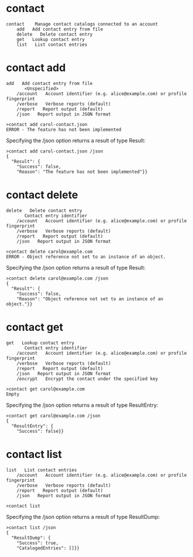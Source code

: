 

# contact

````
contact    Manage contact catalogs connected to an account
    add   Add contact entry from file
    delete   Delete contact entry
    get   Lookup contact entry
    list   List contact entries
````


# contact add

````
add   Add contact entry from file
       <Unspecified>
    /account   Account identifier (e.g. alice@example.com) or profile fingerprint
    /verbose   Verbose reports (default)
    /report   Report output (default)
    /json   Report output in JSON format
````

````
>contact add carol-contact.json
ERROR - The feature has not been implemented
````

Specifying the /json option returns a result of type Result:

````
>contact add carol-contact.json /json
{
  "Result": {
    "Success": false,
    "Reason": "The feature has not been implemented"}}
````

# contact delete

````
delete   Delete contact entry
       Contact entry identifier
    /account   Account identifier (e.g. alice@example.com) or profile fingerprint
    /verbose   Verbose reports (default)
    /report   Report output (default)
    /json   Report output in JSON format
````

````
>contact delete carol@example.com
ERROR - Object reference not set to an instance of an object.
````

Specifying the /json option returns a result of type Result:

````
>contact delete carol@example.com /json
{
  "Result": {
    "Success": false,
    "Reason": "Object reference not set to an instance of an object."}}
````

# contact get

````
get   Lookup contact entry
       Contact entry identifier
    /account   Account identifier (e.g. alice@example.com) or profile fingerprint
    /verbose   Verbose reports (default)
    /report   Report output (default)
    /json   Report output in JSON format
    /encrypt   Encrypt the contact under the specified key
````

````
>contact get carol@example.com
Empty
````

Specifying the /json option returns a result of type ResultEntry:

````
>contact get carol@example.com /json
{
  "ResultEntry": {
    "Success": false}}
````

# contact list

````
list   List contact entries
    /account   Account identifier (e.g. alice@example.com) or profile fingerprint
    /verbose   Verbose reports (default)
    /report   Report output (default)
    /json   Report output in JSON format
````

````
>contact list
````

Specifying the /json option returns a result of type ResultDump:

````
>contact list /json
{
  "ResultDump": {
    "Success": true,
    "CatalogedEntries": []}}
````

